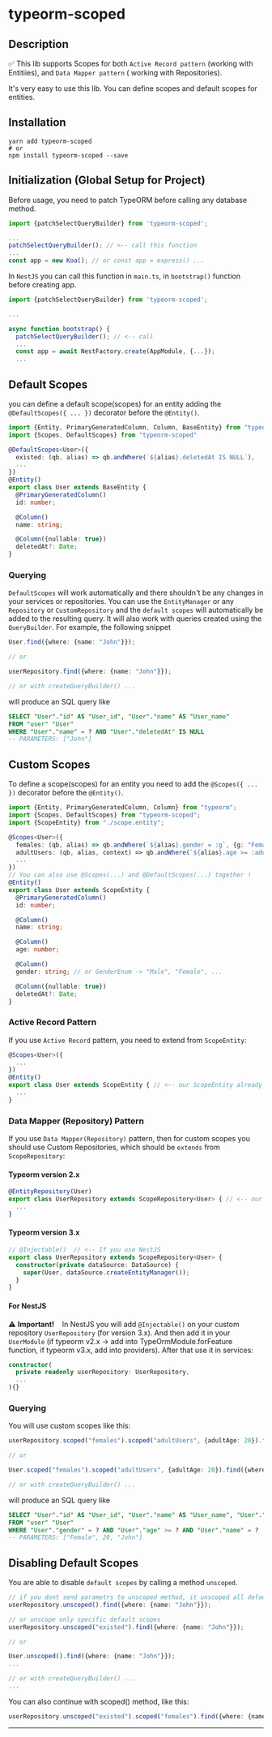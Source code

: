 # typeorm-scoped

## Description

✅ This lib supports Scopes for both `Active Record pattern` (working with Entitiies), and `Data Mapper pattern` (
working with Repositories).

It's very easy to use this lib.
You can define scopes and default scopes for entities.

## Installation

```shell
yarn add typeorm-scoped
# or
npm install typeorm-scoped --save
```

## Initialization (Global Setup for Project)

Before usage, you need to patch TypeORM before calling any database method.

```typescript
import {patchSelectQueryBuilder} from 'typeorm-scoped';

...
patchSelectQueryBuilder(); // <-- call this function
...
const app = new Koa(); // or const app = express() ...
```

In `NestJS` you can call this function in `main.ts`, in `bootstrap()` function before creating app.

```typescript
import {patchSelectQueryBuilder} from 'typeorm-scoped';

...

async function bootstrap() {
  patchSelectQueryBuilder(); // <-- call
  ...
  const app = await NestFactory.create(AppModule, {...});
  ...
```

## Default Scopes

you can define a default scope(scopes) for an entity adding the `@DefaultScopes({ ... })` decorator before
the `@Entity()`.

```typescript
import {Entity, PrimaryGeneratedColumn, Column, BaseEntity} from "typeorm"
import {Scopes, DefaultScopes} from "typeorm-scoped"

@DefaultScopes<User>({
  existed: (qb, alias) => qb.andWhere(`${alias}.deletedAt IS NULL`),
  ...
})
@Entity()
export class User extends BaseEntity {
  @PrimaryGeneratedColumn()
  id: number;

  @Column()
  name: string;

  @Column({nullable: true})
  deletedAt?: Date;
}
```

### Querying

`DefaultScopes` will work automatically and there shouldn't be any changes in your services or repositories. You can use
the `EntityManager` or any `Repository` or `CustomRepository` and the `default scopes` will automatically be added to
the resulting query. It will also work with queries created using the `QueryBuilder`. For example, the following snippet

```typescript
User.find({where: {name: "John"}});

// or

userRepository.find({where: {name: "John"}});

// or with createQueryBuilder() ...
```

will produce an SQL query like

```sql
SELECT "User"."id" AS "User_id", "User"."name" AS "User_name" 
FROM "user" "User" 
WHERE "User"."name" = ? AND "User"."deletedAt" IS NULL
-- PARAMETERS: ["John"]
```

## Custom Scopes

To define a scope(scopes) for an entity you need to add the `@Scopes({ ... })` decorator before the `@Entity()`.

```typescript
import {Entity, PrimaryGeneratedColumn, Column} from "typeorm";
import {Scopes, DefaultScopes} from "typeorm-scoped";
import {ScopeEntity} from "./scope.entity";

@Scopes<User>({
  females: (qb, alias) => qb.andWhere(`${alias}.gender = :g`, {g: "Female"}),
  adultUsers: (qb, alias, context) => qb.andWhere(`${alias}.age >= :adultAge`, {adultAge: context.adultAge || 18}),
  ...
})
// You can also use @Scopes(...) and @DefaultScopes(...) together !
@Entity()
export class User extends ScopeEntity {
  @PrimaryGeneratedColumn()
  id: number;

  @Column()
  name: string;

  @Column()
  age: number;

  @Column()
  gender: string; // or GenderEnum -> "Male", "Female", ...

  @Column({nullable: true})
  deletedAt?: Date;
}
```

### Active Record Pattern

If you use `Active Record` pattern, you need to extend from `ScopeEntity`:

```typescript
@Scopes<User>({
  ...
})
@Entity()
export class User extends ScopeEntity { // <-- our ScopeEntity already extends from BaseEntity
  ...
}
```

### Data Mapper (Repository) Pattern

If you use `Data Mapper(Repository)` pattern, then for custom scopes you should use Custom Repositories, which should
be `extends` from `ScopeRepository`:

#### Typeorm version 2.x

```typescript
@EntityRepository(User)
export class UserRepository extends ScopeRepository<User> { // <-- our ScopeRepository already extends from Repository<Entity>
  ...
}
```

#### Typeorm version 3.x

```typescript
// @Injectable()  // <-- If you use NestJS
export class UserRepository extends ScopeRepository<User> {
  constructor(private dataSource: DataSource) {
    super(User, dataSource.createEntityManager());
  }
}
```

#### For NestJS

⚠ __Important!__ &nbsp;&nbsp; In NestJS you will add `@Injectable()` on your custom repository `UserRepository` (for
version 3.x).
And then add it in your `UserModule` (if typeorm v2.x -> add into TypeOrmModule.forFeature function, if typeorm v3.x,
add into providers).
After that use it in services:

```typescript
constructor(
  private readonly userRepository: UserRepository,
  ...
){}
```

### Querying

You will use custom scopes like this:

```typescript
userRepository.scoped("females").scoped("adultUsers", {adultAge: 20}).find({where: {name: "John"}});

// or

User.scoped("females").scoped("adultUsers", {adultAge: 20}).find({where: {name: "John"}});

// or with createQueryBuilder() ...
```

will produce an SQL query like

```sql
SELECT "User"."id" AS "User_id", "User"."name" AS "User_name", "User"."age" AS "User_age", "User"."gender" AS "User_gender" 
FROM "user" "User" 
WHERE "User"."gender" = ? AND "User"."age" >= ? AND "User"."name" = ?
-- PARAMETERS: ["Female", 20, "John"]
```

## Disabling Default Scopes

You are able to disable `default scopes` by calling a method `unscoped`.

```typescript
// if you dont send parametrs to unscoped method, it unscoped all default scopes  !!!
userRepository.unscoped().find({where: {name: "John"}});

// or unscope only specific default scopes
userRepository.unscoped("existed").find({where: {name: "John"}});

// or

User.unscoped().find({where: {name: "John"}});
...

// or with createQueryBuilder() ...
...
```

You can also continue with scoped() method, like this:

```typescript
userRepository.unscoped("existed").scoped("females").find({where: {name: "John"}});
```

---



